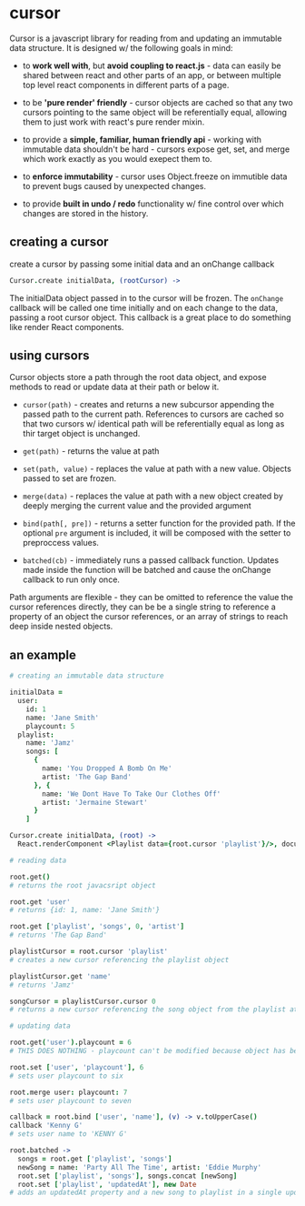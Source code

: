 cursor
======

Cursor is a javascript library for reading from and updating an immutable data
structure.  It is designed w/ the following goals in mind:

- to **work well with**, but **avoid coupling to react.js** - data can easily be
shared between react and other parts of an app, or between multiple top level
react components in different parts of a page.

- to be **'pure render' friendly** - cursor objects are cached so that any two
cursors pointing to the same object will be referentially equal, allowing them
to just work with react's pure render mixin.

- to provide a **simple, familiar, human friendly api** - working with immutable
data shouldn't be hard - cursors expose get, set, and merge which work exactly
as you would exepect them to.

- to **enforce immutability** - cursor uses Object.freeze on immutible data to
prevent bugs caused by unexpected changes.

- to provide **built in undo / redo** functionality w/ fine control over which
changes are stored in the history.



creating a cursor
-----------------

create a cursor by passing some initial data and an onChange callback

```coffeescript
Cursor.create initialData, (rootCursor) ->
```

The initialData object passed in to the cursor will be frozen.  The `onChange`
callback will be called one time initially and on each change to the data,
passing a root cursor object.  This callback is a great place to do something
like render React components.



using cursors
-------------

Cursor objects store a path through the root data object, and expose methods to
read or update data at their path or below it.

- `cursor(path)` - creates and returns a new subcursor appending the passed path
to the current path. References to cursors are cached so that two cursors w/
identical path will be referentially equal as long as thir target object is
unchanged.

- `get(path)` - returns the value at path

- `set(path, value)` - replaces the value at path with a new value.  Objects
passed to set are frozen.

- `merge(data)` - replaces the value at path with a new object created by deeply
merging the current value and the provided argument

- `bind(path[, pre])` - returns a setter function for the provided path.  If the
optional `pre` argument is included, it will be composed with the setter to
preproccess values.

- `batched(cb)` - immediately runs a passed callback function. Updates made
inside the function will be batched and cause the onChange callback to run only
once.

Path arguments are flexible - they can be omitted to reference the value the
cursor references directly, they can be be a single string to reference a
property of an object the cursor references, or an array of strings to reach
deep inside nested objects.



an example
----------

```coffeescript
# creating an immutable data structure

initialData =
  user:
    id: 1
    name: 'Jane Smith'
    playcount: 5
  playlist:
    name: 'Jamz'
    songs: [
      {
        name: 'You Dropped A Bomb On Me'
        artist: 'The Gap Band'
      }, {
        name: 'We Dont Have To Take Our Clothes Off'
        artist: 'Jermaine Stewart'
      }
    ]

Cursor.create initialData, (root) ->
  React.renderComponent <Playlist data={root.cursor 'playlist'}/>, document.body
```


```coffeescript
# reading data

root.get()
# returns the root javacsript object

root.get 'user'
# returns {id: 1, name: 'Jane Smith'}

root.get ['playlist', 'songs', 0, 'artist']
# returns 'The Gap Band'

playlistCursor = root.cursor 'playlist'
# creates a new cursor referencing the playlist object

playlistCursor.get 'name'
# returns 'Jamz'

songCursor = playlistCursor.cursor 0
# returns a new cursor referencing the song object from the playlist at index 0
```


```coffeescript
# updating data

root.get('user').playcount = 6
# THIS DOES NOTHING - playcount can't be modified because object has been frozen

root.set ['user', 'playcount'], 6
# sets user playcount to six

root.merge user: playcount: 7
# sets user playcount to seven

callback = root.bind ['user', 'name'], (v) -> v.toUpperCase()
callback 'Kenny G'
# sets user name to 'KENNY G'

root.batched ->
  songs = root.get ['playlist', 'songs']
  newSong = name: 'Party All The Time', artist: 'Eddie Murphy'
  root.set ['playlist', 'songs'], songs.concat [newSong]
  root.set ['playlist', 'updatedAt'], new Date
# adds an updatedAt property and a new song to playlist in a single update
```
